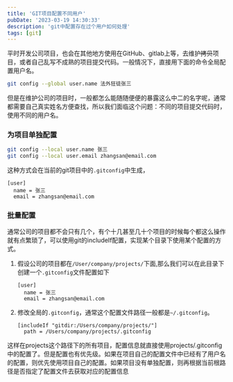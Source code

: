 ```yaml
---
title: 'GIT项目配置不同用户'
pubDate: '2023-03-19 14:30:33'
description: 'git中配置存在过个用户如何处理'
tags: [git]
---
```


平时开发公司项目，也会在其他地方使用在GitHub、gitlab上等，去维护<del>拷贝</del>项目，或者自己乱写不成熟的项目提交代码。一般情况下，直接用下面的命令全局配置用户名。
```bash
git config --global user.name 法外狂徒张三
```
但是在维护公司的项目时，一般都怎么能随随便便的暴露这么中二的名字呢，通常都需要自己真实姓名方便查找，所以我们面临这个问题：不同的项目提交代码时，使用不同的用户名。

### 为项目单独配置
```bash
git config --local user.name 张三
git config --local user.email zhangsan@email.com
```
这种方式会在当前的git项目中的``.gitconfig``中生成，
```
[user]
  name = 张三
  email = zhangsan@email.com
```

### 批量配置
通常公司的项目都不会只有几个，有个十几甚至几十个项目的时候每个都这么操作就有点繁琐了，可以使用git的includeIf配置，实现某个目录下使用某个配置的方式。  
1. 假设公司的项目都在``/User/company/projects/``下面,那么我们可以在此目录下创建一个``.gitconfig``文件配置如下
    ```
    [user]
      name = 张三
      email = zhangsan@email.com
    ```
2. 修改全局的``.gitconfig``，通常这个配置文件路径一般都是``~/.gitconfig``。
    ```
    [includeIf "gitdir:/Users/company/projects/"]
      path = /Users/company/projects/.gitconfig
    ```

这样在projects这个路径下的所有项目，配置信息就直接使用projects/.gitconfig中的配置了。但是配置也有优先级。如果在项目自己的配置文件中已经有了用户名的配置，则优先使用项目自己的配置。如果项目没有单独配置，则再根据当前根路径是否指定了配置文件去获取对应的配置信息

